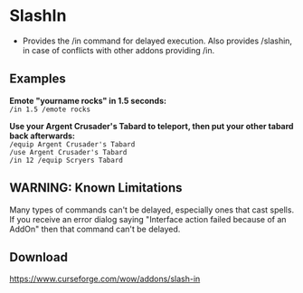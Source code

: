 # SlashIn
* Provides the /in command for delayed execution. Also provides /slashin, in case of conflicts with other addons providing /in.

## Examples
**Emote "yourname rocks" in 1.5 seconds:**  
`/in 1.5 /emote rocks`  

**Use your Argent Crusader's Tabard to teleport, then put your other tabard back afterwards:**  
`/equip Argent Crusader's Tabard`  
`/use Argent Crusader's Tabard`  
`/in 12 /equip Scryers Tabard`

## WARNING: Known Limitations
Many types of commands can't be delayed, especially ones that cast spells. If you receive an error dialog saying "Interface action failed because of an AddOn" then that command can't be delayed.

## Download
https://www.curseforge.com/wow/addons/slash-in
